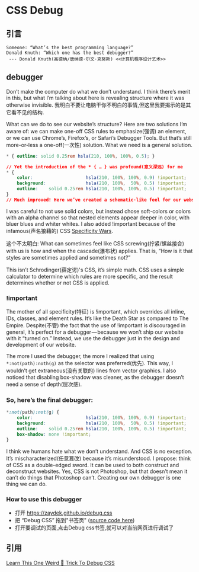 # CSS Debug

## 引言

```
Someone: “What’s the best programming language?”
Donald Knuth: “Which one has the best debugger?”
 --- Donald Knuth(高德纳/唐纳德·尔文·克努斯) <<计算机程序设计艺术>>
```

## debugger

Don’t make the computer do what we don’t understand. I think there’s merit in this, but what I’m talking about here is revealing structure where it was otherwise invisible.
我明白不要让电脑干你不明白的事情,但这里我要揭示的是其它看不见的结构.

What can we do to see our website’s structure? Here are two solutions I’m aware of: we can make one-off CSS rules to emphasize(强调) an element, or we can use Chrome’s, Firefox’s, or Safari’s Debugger Tools. But that’s still more-or-less a one-off(一次性) solution. What we need is a general solution.

```css
* { outline: solid 0.25rem hsla(210, 100%, 100%, 0.5); }

// Yet the introduction of the * { … } was profound(意义深远) for me
* {
    color:                    hsla(210, 100%, 100%, 0.9) !important;
    background:               hsla(210, 100%,  50%, 0.5) !important;
    outline:    solid 0.25rem hsla(210, 100%, 100%, 0.5) !important;
}
// Much improved! Here we’ve created a schematic-like feel for our website
```

 I was careful to not use solid colors, but instead chose soft-colors or colors with an alpha channel so that nested elements appear deeper in color, with bluer blues and whiter whites. I also added !important because of the infamous(声名狼藉的) CSS [Specificity Wars](https://en.wikipedia.org/wiki/Cascading_style_sheets#specificity).

这个不太明白: What can sometimes feel like CSS screwing(拧紧/螺丝接合) with us is how and when the cascade(瀑布状) applies. That is, “How is it that styles are sometimes applied and sometimes not?”

This isn’t Schrodinger(薛定谔)'s CSS, it’s simple math. CSS uses a simple calculator to determine which rules are more specific, and the result determines whether or not CSS is applied.

###  !important

The mother of all specificity(特征) is !important, which overrides all inline, IDs, classes, and element rules.
It’s like the Death Star as compared to The Empire.
Despite(不管) the fact that the use of !important is discouraged in general, it’s perfect for a debugger — because we won’t ship our website with it “turned on.” Instead, we use the debugger just in the design and development of our website.

The more I used the debugger, the more I realized that using `*:not(path):noth(g)` as the selector was preferred(优先).
This way, I wouldn’t get extraneous(没有关联的) lines from vector graphics.
I also noticed that disabling box-shadow was cleaner, as the debugger doesn’t need a sense of depth(层次感).


### So, here’s the final debugger:
```css
*:not(path):not(g) {
    color:                    hsla(210, 100%, 100%, 0.9) !important;
    background:               hsla(210, 100%,  50%, 0.5) !important;
    outline:    solid 0.25rem hsla(210, 100%, 100%, 0.5) !important;
    box-shadow: none !important;
}
```

I think we humans hate what we don’t understand. And CSS is no exception. It’s mischaracterized(任意篡改) because it’s misunderstood. I propose: think of CSS as a double-edged sword. It can be used to both construct and deconstruct websites. Yes, CSS is not Photoshop, but that doesn’t mean it can’t do things that Photoshop can’t. Creating our own debugger is one thing we can do.

### How to use this debugger

+ 打开 https://zaydek.github.io/debug.css
+ 把 “Debug CSS” 拖到"书签页" ([source code here](https://gist.github.com/zaydek/6b2e55258734deabbd2b4a284321d6f6))
+ 打开要调试的页面,点击Debug css书签,就可以对当前网页进行调试了

## 引用

[Learn This One Weird 🙊 Trick To Debug CSS](https://medium.freecodecamp.org/heres-my-favorite-weird-trick-to-debug-css-88529aa5a6a3)






